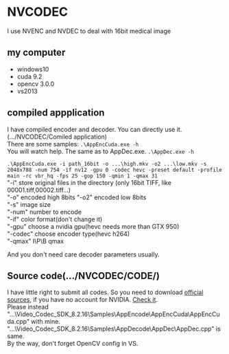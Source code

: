 # NVCODEC
I use NVENC and NVDEC to deal with 16bit medical image

## my computer
* windows10
* cuda 9.2
* opencv 3.0.0
* vs2013

## compiled appplication  
I have compiled encoder and decoder. You can directly use it. (.../NVCODEC/Comiled application)  
There are some samples:
`.\AppEncCuda.exe -h`  
You will watch help. The same as to AppDec.exe.
`.\AppDec.exe -h`

`.\AppEncCuda.exe -i path_16bit -o ...\high.mkv -o2 ...\low.mkv -s 2048x788 -num 754 -if nv12 -gpu 0 -codec hevc -preset default -profile main -rc vbr_hq -fps 25 -gop 150 -qmin 1 -qmax 31  `  
"-i"   store original files in the directory (only 16bit TIFF, like 00001.tiff,00002.tiff...)  
"-o"   encoded high 8bits
"-o2"   encoded low 8bits  
"-s"   image size  
"-num"  number to encode  
"-if"  color format(don't change it)  
"-gpu" choose a nvidia gpu(hevc needs more than GTX 950)  
"-codec" choose encoder type(hevc h264)  
"-qmax" I\P\B qmax  

And you don't need care decoder parameters usually.  

## Source code(.../NVCODEC/CODE/)
I have little right to submit all codes. So you need to download [official sources](https://developer.nvidia.com/nvidia-video-codec-sdk#Download), if you have no account for NVIDIA. [Check it](https://download.csdn.net/download/qq_39575835/10890622).  
Please instead "...\Video_Codec_SDK_8.2.16\Samples\AppEncode\AppEncCuda\AppEncCuda.cpp" with mine. "...\Video_Codec_SDK_8.2.16\Samples\AppDecode\AppDec\AppDec.cpp" is same.  
By the way, don't forget OpenCV config in VS.


